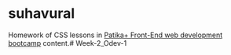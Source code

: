 # suhavural
Homework of CSS lessons in [Patika+ Front-End web development bootcamp](https://www.patika.dev) content.#   W e e k - 2 _ O d e v - 1  
 